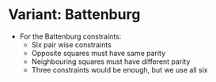 # Variant: Battenburg

<!-- %% svg-grid: none -->
<!-- %% hide           -->

* For the Battenburg constraints:
    * Six pair wise constraints
    * Opposite squares must have same parity
    * Neighbouring squares must have different parity
    * Three constraints would be enough, but we use all six
